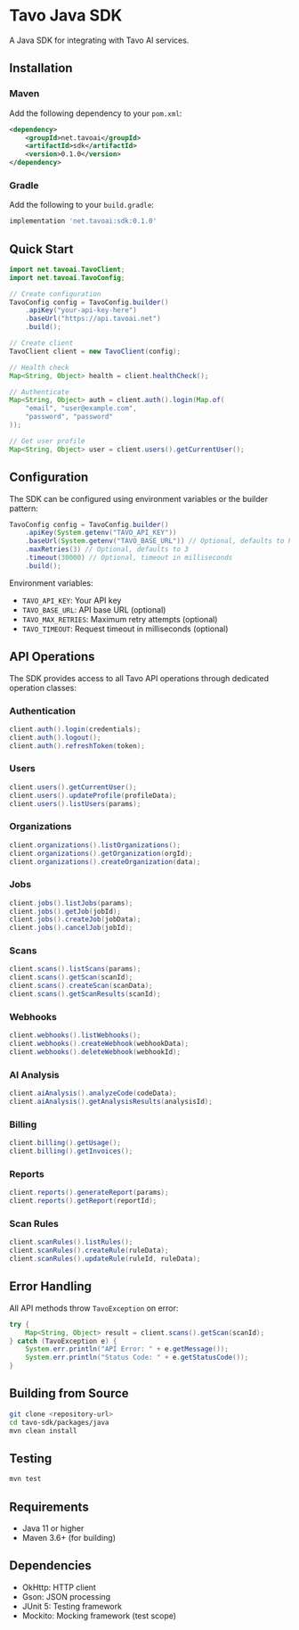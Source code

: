# Tavo Java SDK

A Java SDK for integrating with Tavo AI services.

## Installation

### Maven

Add the following dependency to your `pom.xml`:

```xml
<dependency>
    <groupId>net.tavoai</groupId>
    <artifactId>sdk</artifactId>
    <version>0.1.0</version>
</dependency>
```

### Gradle

Add the following to your `build.gradle`:

```gradle
implementation 'net.tavoai:sdk:0.1.0'
```

## Quick Start

```java
import net.tavoai.TavoClient;
import net.tavoai.TavoConfig;

// Create configuration
TavoConfig config = TavoConfig.builder()
    .apiKey("your-api-key-here")
    .baseUrl("https://api.tavoai.net")
    .build();

// Create client
TavoClient client = new TavoClient(config);

// Health check
Map<String, Object> health = client.healthCheck();

// Authenticate
Map<String, Object> auth = client.auth().login(Map.of(
    "email", "user@example.com",
    "password", "password"
));

// Get user profile
Map<String, Object> user = client.users().getCurrentUser();
```

## Configuration

The SDK can be configured using environment variables or the builder pattern:

```java
TavoConfig config = TavoConfig.builder()
    .apiKey(System.getenv("TAVO_API_KEY"))
    .baseUrl(System.getenv("TAVO_BASE_URL")) // Optional, defaults to https://api.tavoai.net
    .maxRetries(3) // Optional, defaults to 3
    .timeout(30000) // Optional, timeout in milliseconds
    .build();
```

Environment variables:
- `TAVO_API_KEY`: Your API key
- `TAVO_BASE_URL`: API base URL (optional)
- `TAVO_MAX_RETRIES`: Maximum retry attempts (optional)
- `TAVO_TIMEOUT`: Request timeout in milliseconds (optional)

## API Operations

The SDK provides access to all Tavo API operations through dedicated operation classes:

### Authentication
```java
client.auth().login(credentials);
client.auth().logout();
client.auth().refreshToken(token);
```

### Users
```java
client.users().getCurrentUser();
client.users().updateProfile(profileData);
client.users().listUsers(params);
```

### Organizations
```java
client.organizations().listOrganizations();
client.organizations().getOrganization(orgId);
client.organizations().createOrganization(data);
```

### Jobs
```java
client.jobs().listJobs(params);
client.jobs().getJob(jobId);
client.jobs().createJob(jobData);
client.jobs().cancelJob(jobId);
```

### Scans
```java
client.scans().listScans(params);
client.scans().getScan(scanId);
client.scans().createScan(scanData);
client.scans().getScanResults(scanId);
```

### Webhooks
```java
client.webhooks().listWebhooks();
client.webhooks().createWebhook(webhookData);
client.webhooks().deleteWebhook(webhookId);
```

### AI Analysis
```java
client.aiAnalysis().analyzeCode(codeData);
client.aiAnalysis().getAnalysisResults(analysisId);
```

### Billing
```java
client.billing().getUsage();
client.billing().getInvoices();
```

### Reports
```java
client.reports().generateReport(params);
client.reports().getReport(reportId);
```

### Scan Rules
```java
client.scanRules().listRules();
client.scanRules().createRule(ruleData);
client.scanRules().updateRule(ruleId, ruleData);
```

## Error Handling

All API methods throw `TavoException` on error:

```java
try {
    Map<String, Object> result = client.scans().getScan(scanId);
} catch (TavoException e) {
    System.err.println("API Error: " + e.getMessage());
    System.err.println("Status Code: " + e.getStatusCode());
}
```

## Building from Source

```bash
git clone <repository-url>
cd tavo-sdk/packages/java
mvn clean install
```

## Testing

```bash
mvn test
```

## Requirements

- Java 11 or higher
- Maven 3.6+ (for building)

## Dependencies

- OkHttp: HTTP client
- Gson: JSON processing
- JUnit 5: Testing framework
- Mockito: Mocking framework (test scope)